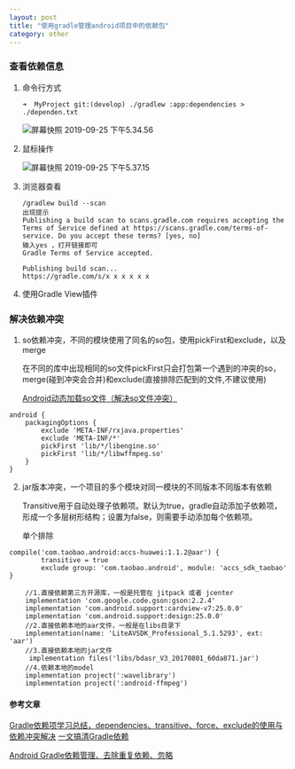 ```yaml
---
layout: post
title: "使用gradle管理android项目中的依赖包"
category: other
---
```


### 查看依赖信息

1. 命令行方式

   ```
   ➜  MyProject git:(develop) ./gradlew :app:dependencies > ./dependen.txt
   ```
   ![屏幕快照 2019-09-25 下午5.34.56](https://cdn.jsdelivr.net/gh/duanholiy/imageBed@master/uPic/屏幕快照%202019-09-25%20下午5.34.56.png)
2. 鼠标操作

   ![屏幕快照 2019-09-25 下午5.37.15](https://cdn.jsdelivr.net/gh/duanholiy/imageBed@master/uPic/屏幕快照%202019-09-25%20下午5.37.15.png)



3. 浏览器查看

   ```
   /gradlew build --scan
   出现提示
   Publishing a build scan to scans.gradle.com requires accepting the Terms of Service defined at https://scans.gradle.com/terms-of-service. Do you accept these terms? [yes, no]
   输入yes ，打开链接即可
   Gradle Terms of Service accepted.
   
   Publishing build scan...
   https://gradle.com/s/x x x x x x
   ```

4. 使用Gradle View插件

   

### 解决依赖冲突

1. so依赖冲突，不同的模块使用了同名的so包，使用pickFirst和exclude，以及merge

   在不同的库中出现相同的so文件pickFirst只会打包第一个遇到的冲突的so，merge(碰到冲突会合并)和exclude(直接排除匹配到的文件,不建议使用)
   
   [Android动态加载so文件（解决so文件冲突）](https://www.jianshu.com/p/9609e1fb8756)

```
android {
    packagingOptions {
        exclude 'META-INF/rxjava.properties'
        exclude 'META-INF/*'
        pickFirst 'lib/*/libengine.so'
        pickFirst 'lib/*/libwffmpeg.so'
    }
}
```

2. jar版本冲突，一个项目的多个模块对同一模块的不同版本不同版本有依赖

   Transitive用于自动处理子依赖项。默认为true，gradle自动添加子依赖项，形成一个多层树形结构；设置为false，则需要手动添加每个依赖项。

   单个排除

```
compile('com.taobao.android:accs-huawei:1.1.2@aar') {
        transitive = true
        exclude group: 'com.taobao.android', module: 'accs_sdk_taobao'
}
```
```
	//1.直接依赖第三方开源库，一般是托管在 jitpack 或者 jcenter
	implementation 'com.google.code.gson:gson:2.2.4'
	implementation 'com.android.support:cardview-v7:25.0.0'
	implementation 'com.android.support:design:25.0.0'
	//2.直接依赖本地的aar文件，一般是在libs目录下
	implementation(name: 'LiteAVSDK_Professional_5.1.5293', ext: 'aar')
	//3.直接依赖本地的jar文件
	 implementation files('libs/bdasr_V3_20170801_60da871.jar')
	//4.依赖本地的model
	implementation project(':wavelibrary')
	implementation project(':android-ffmpeg')

```

   

#### 参考文章

   [Gradle依赖项学习总结，dependencies、transitive、force、exclude的使用与依赖冲突解决](http://www.paincker.com/gradle-dependencies)
   [一文搞清Gradle依赖](https://www.bjsxt.com/a/10771.html)

[Android Gradle依赖管理、去除重复依赖、忽略](https://blog.csdn.net/wapchief/article/details/84974219)